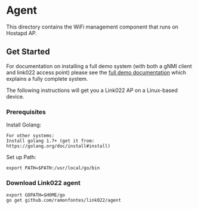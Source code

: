 # Agent

This directory contains the WiFi management component that runs on Hostapd AP.

## Get Started
For documentation on installing a full demo system (with both a gNMI client and link022 access point)
please see the [full demo documentation](../demo/README.md) which explains a fully complete system.

The following instructions will get you a Link022 AP on a Linux-based device.

### Prerequisites

Install Golang:
```
For other systems:
Install golang 1.7+ (get it from: https://golang.org/doc/install#install)
```

Set up Path:
```
export PATH=$PATH:/usr/local/go/bin
```

### Download Link022 agent
```
export GOPATH=$HOME/go
go get github.com/ramonfontes/link022/agent
```